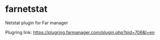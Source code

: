 # farnetstat

Netstat plugin for Far manager

Plugring link:
https://plugring.farmanager.com/plugin.php?pid=706&l=en

